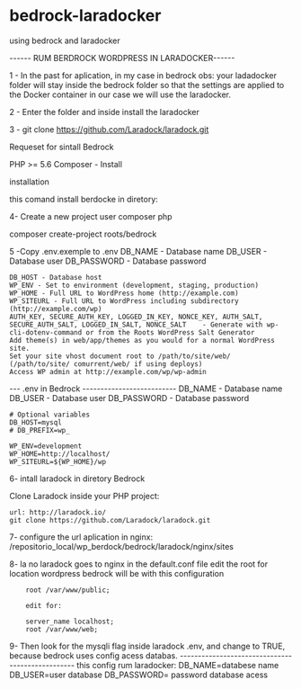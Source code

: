 # bedrock-laradocker
using bedrock and laradocker


------ RUM BERDROCK WORDPRESS IN LARADOCKER------

1 - In the past for aplication, in my case in bedrock 
	obs: your ladadocker folder will stay inside the bedrock folder so that the settings are applied to the Docker container in our case we will use the laradocker.
	
2 - Enter the folder and inside install the laradocker
	
3 -	git clone https://github.com/Laradock/laradock.git
 


Requeset for sintall Bedrock

PHP >= 5.6
Composer - Install

installation 

this comand install berdocke in diretory: 

4- Create a new project user composer php

 composer create-project roots/bedrock

5 -Copy .env.exemple to .env 
	DB_NAME - Database name
	DB_USER - Database user
	DB_PASSWORD - Database password

	DB_HOST - Database host
	WP_ENV - Set to environment (development, staging, production)
	WP_HOME - Full URL to WordPress home (http://example.com)
	WP_SITEURL - Full URL to WordPress including subdirectory (http://example.com/wp)
	AUTH_KEY, SECURE_AUTH_KEY, LOGGED_IN_KEY, NONCE_KEY, AUTH_SALT, SECURE_AUTH_SALT, LOGGED_IN_SALT, NONCE_SALT 	- Generate with wp-cli-dotenv-command or from the Roots WordPress Salt Generator
	Add theme(s) in web/app/themes as you would for a normal WordPress site.
	Set your site vhost document root to /path/to/site/web/ (/path/to/site/	comurrent/web/ if using deploys)
	Access WP admin at http://example.com/wp/wp-admin



---  .env in Bedrock --------------------------
	DB_NAME - Database name
	DB_USER - Database user
	DB_PASSWORD - Database password
	
	# Optional variables
	DB_HOST=mysql
	# DB_PREFIX=wp_

	WP_ENV=development
	WP_HOME=http://localhost/
	WP_SITEURL=${WP_HOME}/wp





6- intall laradock in diretory Bedrock

Clone Laradock inside your PHP project:

	url: http://laradock.io/
	git clone https://github.com/Laradock/laradock.git

7- configure the url aplication
	in nginx:  
	/repositorio_local/wp_berdock/bedrock/laradock/nginx/sites
	
8-	la no laradock goes to nginx in the default.conf file edit the root for location wordpress bedrock will be with this configuration


		root /var/www/public;

		edit for: 

		server_name localhost;
    	root /var/www/web;


9-	Then look for the mysqli flag inside laradock .env, and change to TRUE, because bedrock uses config acess databas.
	-------------------------------------------------
	this config rum laradocker:
	DB_NAME=databese name
	DB_USER=user database
	DB_PASSWORD= password database acess



